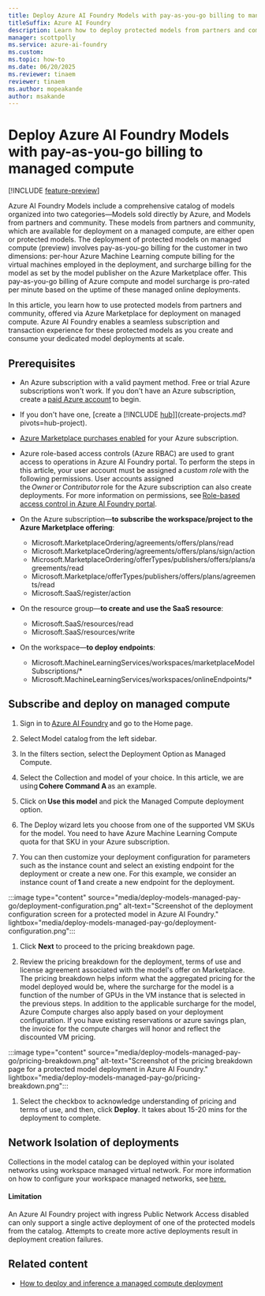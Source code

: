 ```yaml
---
title: Deploy Azure AI Foundry Models with pay-as-you-go billing to managed compute
titleSuffix: Azure AI Foundry
description: Learn how to deploy protected models from partners and community on Azure AI Foundry managed compute and understand how pay-as-you-go surcharge billing works.
manager: scottpolly
ms.service: azure-ai-foundry
ms.custom:
ms.topic: how-to
ms.date: 06/20/2025
ms.reviewer: tinaem
reviewer: tinaem
ms.author: mopeakande
author: msakande
---
```


# Deploy Azure AI Foundry Models with pay-as-you-go billing to managed compute

[!INCLUDE [feature-preview](../includes/feature-preview.md)]

Azure AI Foundry Models include a comprehensive catalog of models organized into two categories—Models sold directly by Azure, and Models from partners and community. These models from partners and community, which are available for deployment on a managed compute, are either open or protected models. The deployment of protected models on managed compute (preview) involves pay-as-you-go billing for the customer in two dimensions: per-hour Azure Machine Learning compute billing for the virtual machines employed in the deployment, and surcharge billing for the model as set by the model publisher on the Azure Marketplace offer. This pay-as-you-go billing of Azure compute and model surcharge is pro-rated per minute based on the uptime of these managed online deployments.

In this article, you learn how to use protected models from partners and community, offered via Azure Marketplace for deployment on managed compute. Azure AI Foundry enables a seamless subscription and transaction experience for these protected models as you create and consume your dedicated model deployments at scale.

## Prerequisites

- An Azure subscription with a valid payment method. Free or trial Azure subscriptions won't work. If you don't have an Azure subscription, create a [paid Azure account](https://azure.microsoft.com/pricing/purchase-options/pay-as-you-go) to begin.

- If you don't have one, [create a [!INCLUDE [hub](../includes/hub-project-name.md)]](create-projects.md?pivots=hub-project).

- [Azure Marketplace purchases enabled](/azure/cost-management-billing/manage/enable-marketplace-purchases) for your Azure subscription.

- Azure role-based access controls (Azure RBAC) are used to grant access to operations in Azure AI Foundry portal. To perform the steps in this article, your user account must be assigned a *custom role* with the following permissions. User accounts assigned the *Owner* or *Contributor* role for the Azure subscription can also create deployments. For more information on permissions, see [Role-based access control in Azure AI Foundry portal](/azure/ai-foundry/concepts/rbac-azure-ai-foundry).


- On the Azure subscription—**to subscribe the workspace/project to the Azure Marketplace offering**:

  - Microsoft.MarketplaceOrdering/agreements/offers/plans/read
  - Microsoft.MarketplaceOrdering/agreements/offers/plans/sign/action
  - Microsoft.MarketplaceOrdering/offerTypes/publishers/offers/plans/agreements/read
  - Microsoft.Marketplace/offerTypes/publishers/offers/plans/agreements/read
  - Microsoft.SaaS/register/action

- On the resource group—**to create and use the SaaS resource**:

  - Microsoft.SaaS/resources/read
  - Microsoft.SaaS/resources/write

- On the workspace—**to deploy endpoints**:

  - Microsoft.MachineLearningServices/workspaces/marketplaceModelSubscriptions/*
  - Microsoft.MachineLearningServices/workspaces/onlineEndpoints/*

## Subscribe and deploy on managed compute

1.  Sign in to [Azure AI Foundry](https://ai.azure.com/?cid=learnDocs) and go to the Home page.

1.  Select Model catalog from the left sidebar.

1.  In the filters section, select the Deployment Option as Managed Compute.

1.  Select the Collection and model of your choice. In this article, we are using **Cohere Command A** as an example.

1.  Click on **Use this model** and pick the Managed Compute deployment option.

1.  The Deploy wizard lets you choose from one of the supported VM SKUs for the model. You need to have Azure Machine Learning Compute quota for that SKU in your Azure subscription.

1.  You can then customize your deployment configuration for parameters such as the instance count and select an existing endpoint for the deployment or create a new one. For this example, we consider an instance count of **1** and create a new endpoint for the deployment.

  :::image type="content" source="media/deploy-models-managed-pay-go/deployment-configuration.png" alt-text="Screenshot of the deployment configuration screen for a protected model in Azure AI Foundry." lightbox="media/deploy-models-managed-pay-go/deployment-configuration.png":::

1.  Click **Next** to proceed to the pricing breakdown page.

1.  Review the pricing breakdown for the deployment, terms of use and license agreement associated with the model's offer on Marketplace. The pricing breakdown helps inform what the aggregated pricing for the model deployed would be, where the surcharge for the model is a function of the number of GPUs in the VM instance that is selected in the previous steps. In addition to the applicable surcharge for the model, Azure Compute charges also apply based on your deployment configuration. If you have existing reservations or azure savings plan, the invoice for the compute charges will honor and reflect the discounted VM pricing.

  :::image type="content" source="media/deploy-models-managed-pay-go/pricing-breakdown.png" alt-text="Screenshot of the pricing breakdown page for a protected model deployment in Azure AI Foundry." lightbox="media/deploy-models-managed-pay-go/pricing-breakdown.png":::

1.  Select the checkbox to acknowledge understanding of pricing and terms of use, and then, click **Deploy**. It takes about 15-20 mins for the deployment to complete.

## Network Isolation of deployments

Collections in the model catalog can be deployed within your isolated networks using workspace managed virtual network. For more information on how to configure your workspace managed networks, see [here.](/azure/machine-learning/how-to-managed-network#configure-a-managed-virtual-network-to-allow-internet-outbound)

#### Limitation

An Azure AI Foundry project with ingress Public Network Access disabled can only support a single active deployment of one of the protected models from the catalog. Attempts to create more active deployments result in deployment creation failures.


## Related content

* [How to deploy and inference a managed compute deployment](deploy-models-managed.md)
